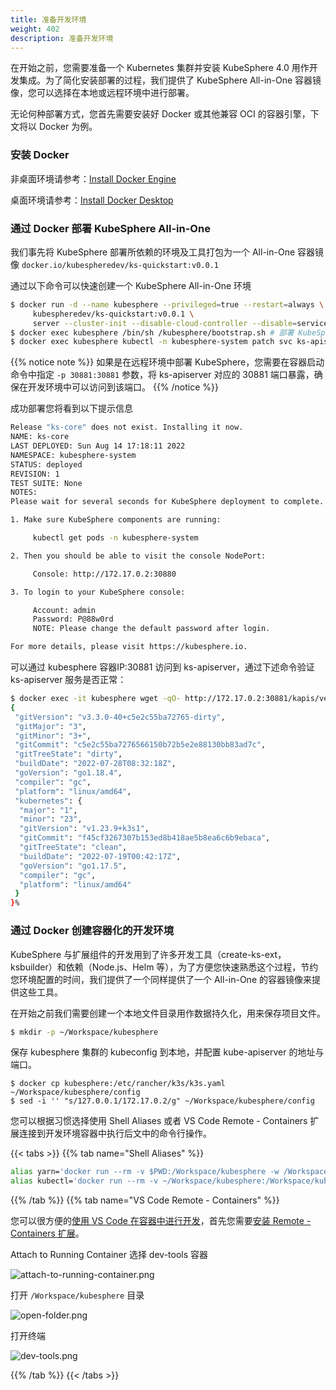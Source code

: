 ```yaml
---
title: 准备开发环境
weight: 402
description: 准备开发环境
---
```


在开始之前，您需要准备一个 Kubernetes 集群并安装 KubeSphere 4.0 用作开发集成。为了简化安装部署的过程，我们提供了 KubeSphere All-in-One 容器镜像，您可以选择在本地或远程环境中进行部署。

无论何种部署方式，您首先需要安装好 Docker 或其他兼容 OCI 的容器引擎，下文将以 Docker 为例。

### 安装 Docker 

非桌面环境请参考：[Install Docker Engine](https://docs.docker.com/engine/install/)

桌面环境请参考：[Install Docker Desktop](https://docs.docker.com/desktop/)

### 通过 Docker 部署 KubeSphere All-in-One

我们事先将 KubeSphere 部署所依赖的环境及工具打包为一个 All-in-One 容器镜像 `docker.io/kubespheredev/ks-quickstart:v0.0.1`

通过以下命令可以快速创建一个 KubeSphere All-in-One 环境

```bash
$ docker run -d --name kubesphere --privileged=true --restart=always \
     kubespheredev/ks-quickstart:v0.0.1 \
     server --cluster-init --disable-cloud-controller --disable=servicelb,traefik,metrics-server --write-kubeconfig-mode=644 --tls-san=kubesphere
$ docker exec kubesphere /bin/sh /kubesphere/bootstrap.sh # 部署 KubeSphere
$ docker exec kubesphere kubectl -n kubesphere-system patch svc ks-apiserver --type='json' -p '[{"op":"replace","path":"/spec/type","value":"NodePort"},{"op":"replace","path":"/spec/ports/0/nodePort","value":30881}]' # 设置 ks-apiserver 为 NodePort 类型并指定端口为 30881
```

{{% notice note %}}
如果是在远程环境中部署 KubeSphere，您需要在容器启动命令中指定 `-p 30881:30881` 参数，将 ks-apiserver 对应的 30881 端口暴露，确保在开发环境中可以访问到该端口。
{{% /notice %}}

成功部署您将看到以下提示信息

```bash
Release "ks-core" does not exist. Installing it now.
NAME: ks-core
LAST DEPLOYED: Sun Aug 14 17:18:11 2022
NAMESPACE: kubesphere-system
STATUS: deployed
REVISION: 1
TEST SUITE: None
NOTES:
Please wait for several seconds for KubeSphere deployment to complete.

1. Make sure KubeSphere components are running:

     kubectl get pods -n kubesphere-system

2. Then you should be able to visit the console NodePort:

     Console: http://172.17.0.2:30880

3. To login to your KubeSphere console:

     Account: admin
     Password: P@88w0rd
     NOTE: Please change the default password after login.

For more details, please visit https://kubesphere.io.
```

可以通过 kubesphere 容器IP:30881 访问到 ks-apiserver，通过下述命令验证 ks-apiserver 服务是否正常：

```bash
$ docker exec -it kubesphere wget -qO- http://172.17.0.2:30881/kapis/version
{
 "gitVersion": "v3.3.0-40+c5e2c55ba72765-dirty",
 "gitMajor": "3",
 "gitMinor": "3+",
 "gitCommit": "c5e2c55ba7276566150b72b5e2e88130bb83ad7c",
 "gitTreeState": "dirty",
 "buildDate": "2022-07-28T08:32:18Z",
 "goVersion": "go1.18.4",
 "compiler": "gc",
 "platform": "linux/amd64",
 "kubernetes": {
  "major": "1",
  "minor": "23",
  "gitVersion": "v1.23.9+k3s1",
  "gitCommit": "f45cf3267307b153ed8b418ae5b8ea6c6b9ebaca",
  "gitTreeState": "clean",
  "buildDate": "2022-07-19T00:42:17Z",
  "goVersion": "go1.17.5",
  "compiler": "gc",
  "platform": "linux/amd64"
 }
}%
```

### 通过 Docker 创建容器化的开发环境

KubeSphere 与扩展组件的开发用到了许多开发工具（create-ks-ext，ksbuilder）和依赖（Node.js、Helm 等），为了方便您快速熟悉这个过程，节约您环境配置的时间，我们提供了一个同样提供了一个 All-in-One 的容器镜像来提供这些工具。

在开始之前我们需要创建一个本地文件目录用作数据持久化，用来保存项目文件。

```bash
$ mkdir -p ~/Workspace/kubesphere
```

保存 kubesphere 集群的 kubeconfig 到本地，并配置 kube-apiserver 的地址与端口。

```
$ docker cp kubesphere:/etc/rancher/k3s/k3s.yaml ~/Workspace/kubesphere/config
$ sed -i '' "s/127.0.0.1/172.17.0.2/g" ~/Workspace/kubesphere/config
```

您可以根据习惯选择使用 Shell Aliases 或者 VS Code Remote - Containers 扩展连接到开发环境容器中执行后文中的命令行操作。

{{< tabs >}}
{{% tab name="Shell Aliases" %}}

```bash
alias yarn='docker run --rm -v $PWD:/Workspace/kubesphere -w /Workspace/kubesphere -p 8000:8000 -p 8001:8001 -it kubespheredev/dev-tools:v0.0.1 yarn'
alias kubectl='docker run --rm -v ~/Workspace/kubesphere:/Workspace/kubesphere -w /Workspace/kubesphere -it kubespheredev/dev-tools:v0.0.1 kubectl --kubeconfig /Workspace/kubesphere/config'
```

{{% /tab %}}
{{% tab name="VS Code Remote - Containers" %}}

您可以很方便的[使用 VS Code 在容器中进行开发](https://code.visualstudio.com/docs/remote/containers)，首先您需要[安装 Remote - Containers 扩展](https://code.visualstudio.com/docs/remote/containers-tutorial)。

Attach to Running Container 选择 dev-tools 容器

![attach-to-running-container.png](images/get-started/attach-to-running-container.png)

打开 `/Workspace/kubesphere` 目录

![open-folder.png](images/get-started/open-folder.png)

打开终端

![dev-tools.png](images/get-started/dev-tools.png)


{{% /tab %}}
{{< /tabs >}}